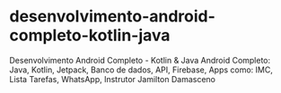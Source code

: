 # desenvolvimento-android-completo-kotlin-java
Desenvolvimento Android Completo - Kotlin &amp; Java Android Completo: Java, Kotlin, Jetpack, Banco de dados, API, Firebase, Apps como: IMC, Lista Tarefas, WhatsApp, Instrutor Jamilton Damasceno
